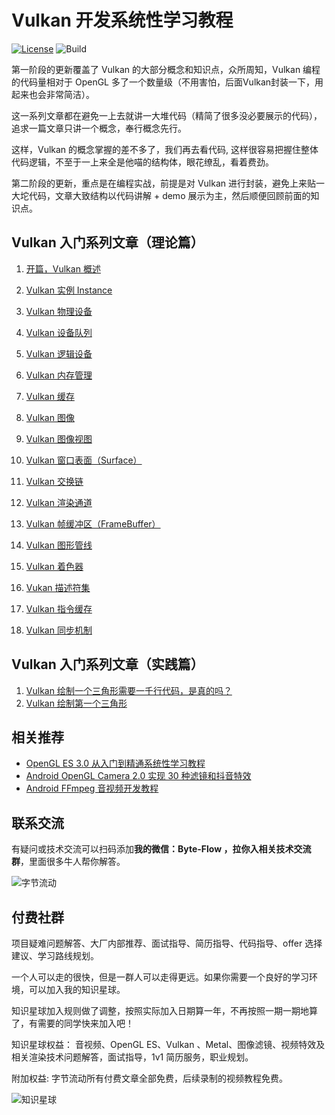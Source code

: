 
# Vulkan 开发系统性学习教程

[![License](https://img.shields.io/badge/License-Apache%202.0-blue.svg)](https://github.com/githubhaohao/NDK_OpenGLES_3_0/blob/master/LICENSE.txt)
![Build](https://img.shields.io/badge/build-passing-brightgreen)

第一阶段的更新覆盖了 Vulkan 的大部分概念和知识点，众所周知，Vulkan 编程的代码量相对于 OpenGL 多了一个数量级（不用害怕，后面Vulkan封装一下，用起来也会非常简洁）。

这一系列文章都在避免一上去就讲一大堆代码（精简了很多没必要展示的代码），追求一篇文章只讲一个概念，奉行概念先行。

这样，Vulkan 的概念掌握的差不多了，我们再去看代码,  这样很容易把握住整体代码逻辑，不至于一上来全是他喵的结构体，眼花缭乱，看着费劲。

第二阶段的更新，重点是在编程实战，前提是对 Vulkan 进行封装，避免上来贴一大坨代码，文章大致结构以代码讲解 + demo 展示为主，然后顺便回顾前面的知识点。

## Vulkan 入门系列文章（理论篇）

1. [开篇，Vulkan 概述](http://mp.weixin.qq.com/s?__biz=MzIwNTIwMzAzNg==&mid=2654177035&idx=1&sn=48ab8877a7ae1620845dc63b2e7cb070&chksm=8cf35438bb84dd2e919d288deaa06f16580e5cb339d2be2ec606fbf772377dd02bc111df5e34&scene=21#wechat_redirect)
2. [Vulkan 实例 Instance](https://mp.weixin.qq.com/s?__biz=Mzg2NDc1OTIzOQ==&mid=2247483992&idx=1&sn=d257569320798c4513752271abc8a77c&scene=21#wechat_redirect)
3. [Vulkan 物理设备](https://mp.weixin.qq.com/s?__biz=Mzg2NDc1OTIzOQ==&mid=2247484002&idx=1&sn=fc4e1bacb8485b71bef29506764b6a54&scene=21#wechat_redirect)
4. [Vulkan 设备队列](https://mp.weixin.qq.com/s?__biz=Mzg2NDc1OTIzOQ==&mid=2247484010&idx=1&sn=6613d788307659ee1552a309f5d5a48e&scene=21#wechat_redirect)
5. [Vulkan 逻辑设备](https://mp.weixin.qq.com/s?__biz=Mzg2NDc1OTIzOQ==&mid=2247484024&idx=1&sn=86bf2a35039f418c41fe7b89f0664824&scene=21#wechat_redirect)
6. [Vulkan 内存管理](https://mp.weixin.qq.com/s?__biz=Mzg2NDc1OTIzOQ==&mid=2247484078&idx=1&sn=db5fea6f4847368b0bc10d9f8081850d&scene=21#wechat_redirect)
7. [Vulkan 缓存](https://mp.weixin.qq.com/s?__biz=Mzg2NDc1OTIzOQ==&mid=2247484045&idx=1&sn=9b46909e161dd7ea46a80223b784aa43&scene=21#wechat_redirect)
8. [Vulkan 图像](https://mp.weixin.qq.com/s?__biz=Mzg2NDc1OTIzOQ==&mid=2247484057&idx=1&sn=6e82e29bd2487495f856f57fb8facdbc&scene=21#wechat_redirect)

9. [Vulkan 图像视图](https://mp.weixin.qq.com/s?__biz=Mzg2NDc1OTIzOQ==&mid=2247484081&idx=1&sn=d569058f15352b094000a2a67dc8f2be&scene=21#wechat_redirect)

10. [Vulkan 窗口表面（Surface）](https://mp.weixin.qq.com/s?__biz=Mzg2NDc1OTIzOQ==&mid=2247484096&idx=1&sn=1d8e5e37927a9294835de2b7086b9cac&scene=21#wechat_redirect)

11. [Vulkan 交换链](https://mp.weixin.qq.com/s?__biz=Mzg2NDc1OTIzOQ==&mid=2247484100&idx=1&sn=3293d353c3f27f914fc57ea2a32e47dd&scene=21#wechat_redirect)

12. [Vulkan 渲染通道](https://mp.weixin.qq.com/s?__biz=Mzg2NDc1OTIzOQ==&mid=2247484102&idx=1&sn=13570a8fa2a1a142041eba8a7de3c7a6&scene=21#wechat_redirect)

13. [Vulkan 帧缓冲区（FrameBuffer）](https://mp.weixin.qq.com/s?__biz=Mzg2NDc1OTIzOQ==&mid=2247484104&idx=1&sn=4c0f709c30f215d96f68a45bb59c9fbe&scene=21#wechat_redirect)

14. [Vulkan 图形管线](https://mp.weixin.qq.com/s?__biz=Mzg2NDc1OTIzOQ==&mid=2247484106&idx=1&sn=8ee3a34998635041822beb9d52dcea98&scene=21#wechat_redirect)

15. [Vulkan 着色器](https://mp.weixin.qq.com/s?__biz=Mzg2NDc1OTIzOQ==&mid=2247484120&idx=1&sn=c14e3390020281e22eac9bc9f1dbe5a2&scene=21#wechat_redirect)

16. [Vukan 描述符集](https://mp.weixin.qq.com/s?__biz=Mzg2NDc1OTIzOQ==&mid=2247484131&idx=1&sn=fa06b8b700151df47876dd26aa6a900b&scene=21#wechat_redirect)

17. [Vulkan 指令缓存](https://mp.weixin.qq.com/s?__biz=Mzg2NDc1OTIzOQ==&mid=2247484151&idx=1&sn=103fd546f056d02f6563f7ea78f8aa7c&scene=21#wechat_redirect)

18. [Vulkan 同步机制](https://mp.weixin.qq.com/s?__biz=Mzg2NDc1OTIzOQ==&mid=2247484159&idx=1&sn=1afd8c236a7b7a9a74ee42447ed4889f&scene=21#wechat_redirect)

## Vulkan 入门系列文章（实践篇）

1. [Vulkan 绘制一个三角形需要一千行代码，是真的吗？](https://mp.weixin.qq.com/s/DTLxnaDVD55_Y5Y31wT3dg)
2. [Vulkan 绘制第一个三角形](https://mp.weixin.qq.com/s/pRIr0UpNNbK1nvJvXV3JQA)

## 相关推荐
- [OpenGL ES 3.0 从入门到精通系统性学习教程](https://github.com/githubhaohao/NDK_OpenGLES_3_0)
- [Android OpenGL Camera 2.0 实现 30 种滤镜和抖音特效](https://github.com/githubhaohao/OpenGLCamera2)
- [Android FFmpeg 音视频开发教程](http://mp.weixin.qq.com/s?__biz=MzIwNTIwMzAzNg==&mid=506681298&idx=1&sn=50177285bf0d330d0dfc4e0954d5ad12&chksm=0cf384e13b840df76f89aeb8ac76939ff32b2f9bf600729782d61698181af60d92cce61ee150#rd)


## 联系交流
有疑问或技术交流可以扫码添加**我的微信：Byte-Flow ，拉你入相关技术交流群**，里面很多牛人帮你解答。

![字节流动](https://github.com/githubhaohao/NDK_OpenGLES_3_0/blob/master/doc/img/accountID.jpg)

## 付费社群
项目疑难问题解答、大厂内部推荐、面试指导、简历指导、代码指导、offer 选择建议、学习路线规划。

一个人可以走的很快，但是一群人可以走得更远。如果你需要一个良好的学习环境，可以加入我的知识星球。

知识星球加入规则做了调整，按照实际加入日期算一年，不再按照一期一期地算了，有需要的同学快来加入吧！

知识星球权益：
音视频、OpenGL ES、Vulkan 、Metal、图像滤镜、视频特效及相关渲染技术问题解答，面试指导，1v1 简历服务，职业规划。

附加权益: 字节流动所有付费文章全部免费，后续录制的视频教程免费。

![知识星球](https://github.com/githubhaohao/NDK_OpenGLES_3_0/blob/master/doc/img/zsxq.jpeg?raw=true)

